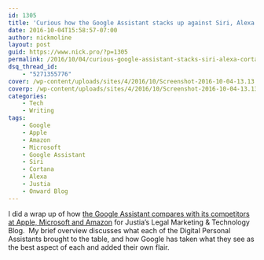 ```yaml
---
id: 1305
title: 'Curious how the Google Assistant stacks up against Siri, Alexa and Cortana?  So was I'
date: 2016-10-04T15:58:57-07:00
author: nickmoline
layout: post
guid: https://www.nick.pro/?p=1305
permalink: /2016/10/04/curious-google-assistant-stacks-siri-alexa-cortana/
dsq_thread_id:
    - "5271355776"
cover: /wp-content/uploads/sites/4/2016/10/Screenshot-2016-10-04-13.13.38.png
coverp: /wp-content/uploads/sites/4/2016/10/Screenshot-2016-10-04-13.13.38.webp
categories:
    - Tech
    - Writing
tags:
    - Google
    - Apple
    - Amazon
    - Microsoft
    - Google Assistant
    - Siri
    - Cortana
    - Alexa
    - Justia
    - Onward Blog
---
```

I did a wrap up of how [the Google Assistant compares with its competitors at Apple, Microsoft and Amazon](https://onward.justia.com/2016/10/04/google-assistant-battle/) for Justia&#8217;s Legal Marketing & Technology Blog.  My brief overview discusses what each of the Digital Personal Assistants brought to the table, and how Google has taken what they see as the best aspect of each and added their own flair.